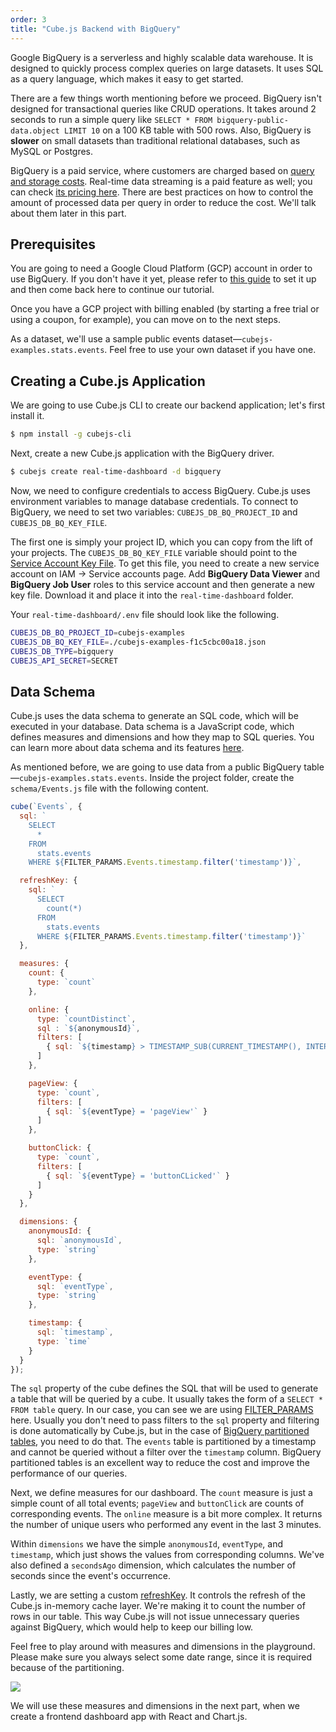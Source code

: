 ```yaml
---
order: 3
title: "Cube.js Backend with BigQuery"
---
```


Google BigQuery is a serverless and highly scalable data warehouse. It is
designed to quickly process complex queries on large datasets. It uses
SQL as a query language, which makes it easy to get started.

There are a few things worth mentioning before we proceed. BigQuery isn't designed
for transactional queries like CRUD operations. It takes around 2 seconds to run a simple query like `SELECT * FROM bigquery-public-data.object LIMIT 10` on a 100 KB table with 500 rows. Also, BigQuery is __slower__ on small datasets than traditional relational databases, such as MySQL or Postgres.

BigQuery is a paid service, where customers are charged based on [query and storage costs](https://cloud.google.com/bigquery/pricing). Real-time data streaming is a paid feature as well; you can check [its pricing here](https://cloud.google.com/bigquery/streaming-data-into-bigquery). There are best practices on how to control the amount of processed data per query in order to reduce the cost. We'll talk about them later in this part.

## Prerequisites

You are going to need a Google Cloud Platform (GCP) account in order to use BigQuery. If you don't have it yet, please refer to [this guide](https://cloud.google.com/gcp/getting-started/) to set it up and then come back here to continue our tutorial.

Once you have a GCP project with billing enabled (by starting a free trial or using a coupon, for example), you can move on to the next steps.

As a dataset, we'll use a sample public events dataset—`cubejs-examples.stats.events`. Feel free to use your own dataset if you have one.

## Creating a Cube.js Application

We are going to use Cube.js CLI to create our backend application; let's first install it.

```bash
$ npm install -g cubejs-cli
```

Next, create a new Cube.js application with the BigQuery driver.

```bash
$ cubejs create real-time-dashboard -d bigquery
```

Now, we need to configure credentials to access BigQuery. Cube.js uses
environment variables to manage database credentials. To connect to BigQuery, we need to set two variables: `CUBEJS_DB_BQ_PROJECT_ID` and `CUBEJS_DB_BQ_KEY_FILE`.

The first one is simply your project ID, which you can copy from the lift of
your projects. The `CUBEJS_DB_BQ_KEY_FILE` variable should point to the [Service
Account Key
File](https://cloud.google.com/bigquery/docs/authentication/service-account-file). To get this file, you need to create a new service account on IAM -> Service accounts page. Add **BigQuery Data Viewer** and **BigQuery Job User** roles to this service account and then generate a new key file. Download it and place it into the `real-time-dashboard` folder.

Your `real-time-dashboard/.env` file should look like the following.

```bash
CUBEJS_DB_BQ_PROJECT_ID=cubejs-examples
CUBEJS_DB_BQ_KEY_FILE=./cubejs-examples-f1c5cbc00a18.json
CUBEJS_DB_TYPE=bigquery
CUBEJS_API_SECRET=SECRET
```

## Data Schema

Cube.js uses the data schema to generate an SQL code, which will be executed in your database. Data schema is a JavaScript code, which defines measures and dimensions and how they map to SQL queries. You can learn more about data schema and its features [here](https://cube.dev/docs/getting-started-cubejs-schema).

As mentioned before, we are going to use data from a public BigQuery table—`cubejs-examples.stats.events`. Inside the project folder, create the `schema/Events.js` file with the following content.

```javascript
cube(`Events`, {
  sql: `
    SELECT
      *
    FROM
      stats.events
    WHERE ${FILTER_PARAMS.Events.timestamp.filter('timestamp')}`,

  refreshKey: {
    sql: `
      SELECT
        count(*)
      FROM
        stats.events
      WHERE ${FILTER_PARAMS.Events.timestamp.filter('timestamp')}`
  },

  measures: {
    count: {
      type: `count`
    },

    online: {
      type: `countDistinct`,
      sql : `${anonymousId}`,
      filters: [
        { sql: `${timestamp} > TIMESTAMP_SUB(CURRENT_TIMESTAMP(), INTERVAL 3 MINUTE)` }
      ]
    },

    pageView: {
      type: `count`,
      filters: [
        { sql: `${eventType} = 'pageView'` }
      ]
    },

    buttonClick: {
      type: `count`,
      filters: [
        { sql: `${eventType} = 'buttonCLicked'` }
      ]
    }
  },

  dimensions: {
    anonymousId: {
      sql: `anonymousId`,
      type: `string`
    },

    eventType: {
      sql: `eventType`,
      type: `string`
    },

    timestamp: {
      sql: `timestamp`,
      type: `time`
    }
  }
});
```

The `sql` property of the cube defines the SQL that will be used to generate a
table that will be queried by a cube. It usually takes the form of a `SELECT *
FROM table` query. In our case, you can see we are using
[FILTER_PARAMS](https://cube.dev/docs/cube#context-variables-filter-params)
here. Usually you don't need to pass filters to the `sql` property and filtering
is done automatically by Cube.js, but in the case of [BigQuery partitioned
tables](https://cloud.google.com/bigquery/docs/partitioned-tables), you need to
do that. The `events` table is partitioned by a timestamp and cannot be queried
without a filter over the `timestamp` column. BigQuery partitioned tables is an excellent way to reduce the cost and improve the performance of our queries.

Next, we define measures for our dashboard. The `count` measure is just a simple count
of all total events; `pageView` and `buttonClick` are counts of corresponding
events. The `online` measure is a bit more complex. It returns the number of unique
users who performed any event in the last 3 minutes.

Within `dimensions` we have the simple `anonymousId`, `eventType`, and `timestamp`,
which just shows the values from corresponding columns. We've also defined a
`secondsAgo` dimension, which calculates the number of seconds since the event's
occurrence.

Lastly, we are setting a custom
[refreshKey](https://cube.dev/docs/cube#parameters-refresh-key). It controls
the refresh of the Cube.js in-memory cache layer. We're making it to count the
number of rows in our table. This way Cube.js will not issue unnecessary queries
against BigQuery, which would help to keep our billing low.

Feel free to play around with measures and dimensions in the playground. Please
make sure you always select some date range, since it is required because of the
partitioning.

![](/images/2-screenshot-3.png)

We will use these measures and dimensions in the next part, when we create a frontend dashboard app with React and Chart.js.
